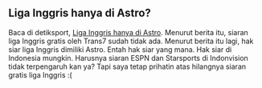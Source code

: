 ## Liga Inggris hanya di Astro?

Baca di detiksport, <a href="http://www.detiksport.com/ligainggris/index.php/home.read/tahun/2007/bulan/08/tgl/06/time/124441/idnews/813717/idkanal/72">Liga Inggris hanya di Astro</a>. Menurut berita itu, siaran liga Inggris gratis oleh Trans7 sudah tidak ada. Menurut berita itu lagi, hak siar liga Inggris dimiliki Astro. Entah hak siar yang mana. Hak siar di Indonesia mungkin. Harusnya siaran ESPN dan Starsports di Indonvision tidak terpengaruh kan ya? Tapi saya tetap prihatin atas hilangnya siaran gratis liga Inggris :(

<!-- {"time": "2007-08-06 04:39:05", "title": "Liga Inggris hanya di Astro?"} -->
